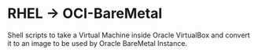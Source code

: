 # RHEL -> OCI-BareMetal
Shell scripts to take a Virtual Machine inside Oracle VirtualBox and convert it to an image to be used by Oracle BareMetal Instance.

